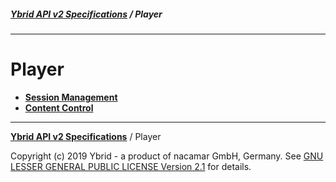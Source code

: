 ##### [**Ybrid API v2 Specifications**](../) / Player
---

# Player

+ [**Session Management**](session-management)
+ [**Content Control**](content-control)


---
[**Ybrid API v2 Specifications**](../) / Player

Copyright (c) 2019 Ybrid - a product of nacamar GmbH, Germany. 
See [GNU LESSER GENERAL PUBLIC LICENSE Version 2.1](/LICENSE) for details.
